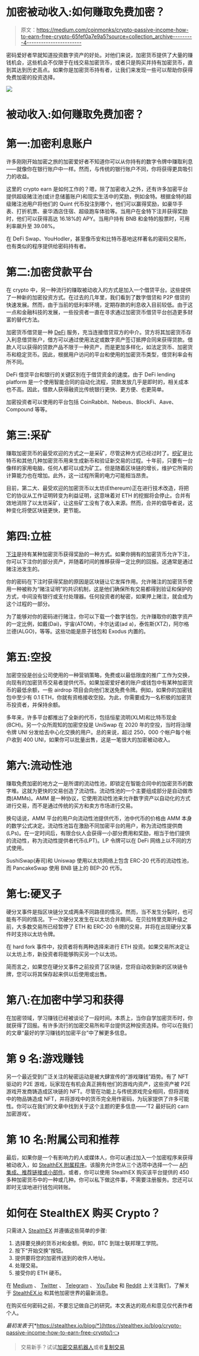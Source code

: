 # 加密被动收入:如何赚取免费加密？

> 原文：<https://medium.com/coinmonks/crypto-passive-income-how-to-earn-free-crypto-65fef0a7e9a5?source=collection_archive---------4----------------------->

密码爱好者早就知道投资数字资产的好处。对他们来说，加密货币提供了大量的赚钱机会，这些机会不仅限于在线交易加密货币，或者只是购买并持有加密货币，直到其达到历史高点。如果你是加密货币持有者，让我们来发现一些可以帮助你获得免费加密的投资选择。

![](img/73542c77a5e9ed3e4159f5328872afc1.png)

# 被动收入:如何赚取免费加密？

# 第一:加密利息账户

许多刚刚开始加密之旅的加密爱好者不知道你可以从你持有的数字令牌中赚取利息——就像你在银行账户中一样。然而，与传统的银行账户不同，你将获得更具吸引力的收益。

这里的 crypto earn 是如何工作的？嗯，除了加密收入之外，还有许多加密平台提供超级赌注池(或计息储蓄账户)和现实生活中的奖励，例如金特。根据金特的超级赌注池用户将他们的 Quint 代币投注到哪个，他们可以赢得奖励，如豪华手表、打折机票、豪华酒店住宿、超级跑车体验等。当用户在金特下注并获得奖励时，他们可以获得高达 16.18%的 APY。当用户持有 BNB 和金特的股票时，可用利率飙升至 39.08%。

在 DeFi Swap、YouHodler，甚至像币安和比特币基地这样著名的密码交易所，也有类似的程序提供给密码持有者。

# 第二:加密贷款平台

在 crypto 中，另一种流行的赚取被动收入的方式是加入一个借贷平台。这些提供了一种新的加密投资方式。在过去的几年里，我们看到了数字借贷和 P2P 借贷的快速发展。然而，由于当前的低利率环境，定期存款的利息收入目前较低。由于这一点和金融科技的发展，一些投资者一直在寻求通过加密货币借贷平台创造更多财富的替代方法。

加密货币借贷是一种 [DeFi](https://stealthex.io/blog/what-is-defi-in-crypto-is-decentralized-finance-the-future/) 服务，充当连接借贷双方的中介。贷方将其加密货币存入利息借贷账户，借方可以通过使用法定或数字资产签订抵押合同来获得贷款。借款人可以获得的贷款产品不限于一种资产，而是更加多样化，如法定货币、加密货币和稳定货币。因此，根据用户访问的平台和使用的加密货币类型，借贷利率会有所不同。

DeFi 借贷平台和银行的关键区别在于借贷资金的速度。由于 DeFi lending platform 是一个使用智能合同的自动化流程，贷款发放几乎是即时的，相关成本也不高。因此，借款人获得融资比传统银行更快、更方便、也更简单。

加密投资者可以使用的平台包括 CoinRabbit、Nebeus、BlockFi、Aave、Compound 等等。

# 第三:采矿

赚取加密货币的最受欢迎的方式之一是采矿，尽管这种方式已经过时了。[挖矿](https://stealthex.io/blog/practical-guide-on-cryptocurrency-mining-for-dummies/)是比特币和其他几种加密货币用来生成新币和验证新交易的过程。十年前，只要有一台像样的家用电脑，任何人都可以成为矿工。但是随着区块链的增长，维护它所需的计算能力也在增加。此外，这一过程所需的电力可能相当昂贵。

目前，第二大、最受欢迎的加密货币以太坊(Ethereum)正在进行技术改造，将把它的协议从工作证明转变为利益证明，这意味着对 ETH 的挖掘将会停止。合并有效地消除了以太坊采矿，让这些矿工没有了收入来源。然而，合并的倡导者说，这种变化将使区块链更快，更节能。

# 第四:立桩

[下注](https://stealthex.io/blog/what-is-staking-crypto-coins-quick-start-guide/)是持有某种加密货币获得奖励的一种方式。如果你拥有的加密货币允许下注，你可以下注你的部分资产，并随着时间的推移获得一定比例的回报。这通常是通过赌注池发生的。

你的密码在下注时获得奖励的原因是区块链让它发挥作用。允许赌注的加密货币使用一种被称为“赌注证明”的共识机制，这是他们确保所有交易都得到验证和保护的方式，中间没有银行或支付处理器。任何投资者的秘密，如果押上赌注，就会成为这个过程的一部分。

为了能够对你的密码进行赌注，你可以下载一个数字钱包，允许赚取你的数字资产的一定比例，如戴(Dai)，宇宙(ATOM)，卡尔达诺(ad a)，泰佐斯(XTZ)，阿尔格兰德(ALGO)，等等。这些功能是原子钱包和 Exodus 内置的。

# 第五:空投

加密空投是创业公司使用的一种营销策略，免费或以最低限度的推广工作为交换，向现有的加密货币交易者提供代币。如果加密爱好者的账户或钱包中有某种加密货币的最低余额，一些 airdrop 项目会向他们发送免费令牌。例如，如果你的加密钱包中至少有 0.1 ETH，你就有资格接收空投。为此，你需要成为一名积极的加密货币投资者，并保持余额。

多年来，许多平台都推出了全新的代币，包括恒星流明(XLM)和比特币现金(BCH)。另一个众所周知的加密空投是 UniSwap 在 2020 年的空投，当时将治理令牌 UNI 分发给去中心化交换的用户。总的来说，超过 250，000 个帐户每个帐户收到 400 UNI，如果你可以批量出售，这是一笔很大的加密被动收入。

# 第六:流动性池

赚取免费加密的地方之一是所谓的流动性池，即锁定在智能合同中的加密货币的数字堆。这就为更快的交易创造了流动性。流动性池的一个主要组成部分是自动做市商(AMMs)。AMM 是一种协议，它使用流动性池来允许数字资产以自动化的方式进行交易，而不是通过传统的买方和卖方市场进行交易。

换句话说，AMM 平台的用户向流动性池提供代币，池中代币的价格由 AMM 本身的数学公式决定。流动性池旨在激励不同加密平台的用户，称为流动性提供商(LPs)。在一定时间后，有限合伙人会获得一小部分费用和奖励，相当于他们提供的流动性，称为流动性提供者代币(LPT)。LP 令牌可以在 DeFi 网络上以不同的方式使用。

SushiSwap(寿司)和 Uniswap 使用以太坊网络上包含 ERC-20 代币的流动性池，而 PancakeSwap 使用 BNB 链上的 BEP-20 代币。

# 第七:硬叉子

硬分叉事件是指区块链分叉成两条不同路径的情况。然而，当不发生分裂时，也可能有不同的情况。下一次硬分叉发生在以太坊合并期间。在贝拉特里克斯升级之前，大多数交易所已经暂停了 ETH 和 ERC-20 令牌的交易，并将在出现硬分叉事件时支持以太坊令牌。

在 hard fork 事件中，投资者将有两种选择来进行 ETH 投资。如果交易所决定让以太坊上市，新投资者将能够购买另一个以太坊。

简而言之，如果您在硬分叉事件之前投资了区块链，您将自动收到新的区块链令牌，您可以将其保存起来供以后使用或出售。

# 第八:在加密中学习和获得

在加密领域，学习赚钱已经被谈论了一段时间。本质上，当你自学加密货币时，你就获得了回报。有许多流行的加密交易所和平台提供这种投资选择。你可以在我们的文章“最好的学习赚钱的加密平台”中了解更多信息。

# 第 9 名:游戏赚钱

另一个最近受到广泛关注的秘密运动是被大肆宣传的“游戏赚钱”趋势。有了 NFT 驱动的 P2E 游戏，玩家现在有机会真正拥有他们的游戏内资产，这些资产被 P2E 游戏开发商铸造成区块链的 NFT。尽管在功能上与传统游戏完全相同，但将游戏中的物品铸造成 NFT，并将游戏中的货币完全用作密码，为玩家提供了许多可能性。你可以在我们的文章中找到关于这个主题的更多信息——‘T2 最好玩的 carn 加密游戏’。

# 第 10 名:附属公司和推荐

最后，如果你是一个有影响力的人或媒体人，你可以通过加入一个加密程序来获得被动收入，如 [StealthEX 附属程序](https://stealthex.io/blog/more-crypto-benefits-with-stealthex-affiliate-program/)。该服务允许您从三个选项中选择一个— [API 集成、推荐链接或小部件](https://partners.stealthex.io/login)。或者，你可以使用 StealthEX 购买该平台提供的 450 多种加密货币中的一种或几种。你可以私下做这件事，不需要注册服务。您还可以即时无误地进行钱包间转账。

# 如何在 StealthEX 购买 Crypto？

只需进入 [StealthEX](https://stealthex.io/) 并遵循这些简单的步骤:

1.  选择要兑换的货币对和金额。例如，BTC 到瑞士联邦理工学院。
2.  按下“开始交换”按钮。
3.  提供要将您的加密传送到的收件人地址。
4.  处理交易。
5.  接受你的 ETH 硬币。

在 [Medium](https://stealthex-io.medium.com/) 、 [Twitter](https://twitter.com/Stealthex_io) 、 [Telegram](https://t.me/StealthEX) 、 [YouTube](https://www.youtube.com/channel/UCeES_XBesX76ge7xf1meuSw) 和 [Reddit](https://www.reddit.com/user/Stealthex_io) 上关注我们，了解关于 [StealthEX.io](https://stealthex.io/) 和其他加密世界的最新消息。

在购买任何密码之前，不要忘记做自己的研究。本文表达的观点和意见仅代表作者个人。

*最初发表于*[*https://stealthex.io/blog/*](https://stealthex.io/blog/crypto-passive-income-how-to-earn-free-crypto/)👈

> 交易新手？试试[加密交易机器人](/coinmonks/crypto-trading-bot-c2ffce8acb2a)或者[复制交易](/coinmonks/top-10-crypto-copy-trading-platforms-for-beginners-d0c37c7d698c)